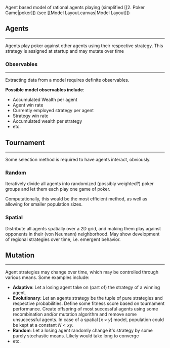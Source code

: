 Agent based model of rational agents playing (simplified [[2. Poker Game|poker]])
(see [[Model Layout.canvas|Model Layout]])
## Agents
---
Agents play poker against other agents using their respective strategy. 
This strategy is assigned at startup and may mutate over time

### Observables
---
Extracting data from a model requires definite observables.

**Possible model observables include**:
- Accumulated Wealth per agent
- Agent win rate
- Currently employed strategy per agent
- Strategy win rate
- Accumulated wealth per strategy
- etc.
## Tournament
---
Some selection method is required to have agents interact, obviously.
### Random
Iteratively divide all agents into randomized (possibly weighted?) poker groups and let them each play one game of poker. 

Computationally, this would be the most efficient method, as well as allowing for smaller population sizes.

### Spatial
Distribute all agents spatially over a 2D grid, and making them play against opponents in their (von Neumann) neighborhood. May show development of regional strategies over time,
i.e. emergent behavior.

## Mutation
---
Agent strategies may change over time, which may be controlled through various means. Some examples include:
- **Adaptive**: Let a losing agent take on (part of) the strategy of a winning agent.
- **Evolutionary**: Let an agents strategy be the tuple of pure strategies and respective probabilities. Define some fitness score based on tournament performance. Create offspring of most successful agents using some recombination and/or mutation algorithm and remove some unsuccessful agents. In case of a spatial $[x \times y]$ model, population could be kept at a constant $N < xy$.
- **Random**: Let a losing agent randomly change it's strategy by some purely stochastic means. Likely would take long to converge
- etc.